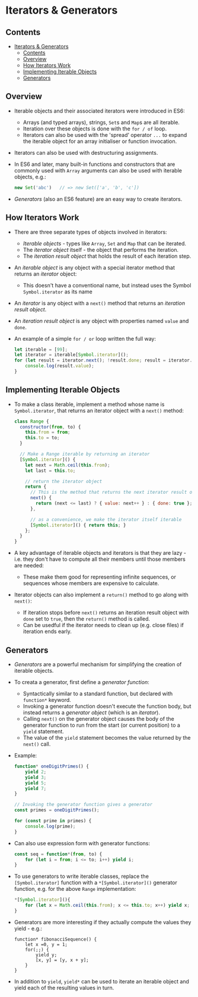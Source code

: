 # Iterators & Generators

## Contents
<!-- TOC -->
- [Iterators \& Generators](#iterators--generators)
  - [Contents](#contents)
  - [Overview](#overview)
  - [How Iterators Work](#how-iterators-work)
  - [Implementing Iterable Objects](#implementing-iterable-objects)
  - [Generators](#generators)
<!-- TOC -->


## Overview

- Iterable objects and their associated iterators were introduced in ES6:
    - Arrays (and typed arrays), strings, `Set`s and `Map`s are all iterable.
    - Iteration over these objects is done with the `for / of` loop.
    - Iterators can also be used with the 'spread' operator `...` to expand
      the iterable object for an array initialiser or function invocation.

- Iterators can also be used with destructuring assignments.

- In ES6 and later, many built-in functions and constructors that are commonly
  used with `Array` arguments can also be used with iterable objects, e.g.:

    ```javascript
    new Set('abc')   // => new Set(['a', 'b', 'c'])
    ```

- _Generators_ (also an ES6 feature) are an easy way to create iterators.


## How Iterators Work

- There are three separate types of objects involved in iterators:
    - _Iterable objects_ - types like `Array`, `Set` and `Map` that can be
      iterated.
    - The _iterator object_ itself - the object that performs the iteration.
    - The _iteration result object_ that holds the result of each iteration
      step.

- An _iterable object_ is any object with a special iterator method that
  returns an _iterator_ object:
    - This doesn't have a conventional name, but instead uses the Symbol
      `Symbol.iterator` as its name

- An _iterator_ is any object with a `next()` method that returns an
  _iteration result object_.

- An _iteration result object_ is any object with properties named `value` and
  `done`.

- An example of a simple `for / or` loop written the full way:

    ```javascript
    let iterable = [99];
    let iterator = iterable[Symbol.iterator]();
    for (let result = iterator.next(); !result.done; result = iterator.next()) {
        console.log(result.value);
    }
    ```


## Implementing Iterable Objects

- To make a class iterable, implement a method whose name is `Symbol.iterator`,
  that returns an iterator object with a `next()` method:

    ```javascript
    class Range {
      constructor(from, to) {
        this.from = from;
        this.to = to;
      }

      // Make a Range iterable by returning an iterator
      [Symbol.iterator]() {
        let next = Math.ceil(this.from);
        let last = this.to;

        // return the iterator object
        return {
          // This is the method that returns the next iterator result object
          next() {
            return (next <= last) ? { value: next++ } : { done: true };
          },

          // as a convenience, we make the iterator itself iterable
          [Symbol.iterator]() { return this; }
        };
      }
    }
    ```

- A key advantage of iterable objects and iterators is that they are lazy -
  i.e. they don't have to compute all their members until those members are
  needed:
    - These make them good for representing infinite sequences, or sequences
      whose members are expensive to calculate.

- Iterator objects can also implement a `return()` method to go along with
  `next()`:
    - If iteration stops before `next()` returns an iteration result object
      with `done` set to `true`, then the `return()` method is called.
    - Can be usedful if the iterator needs to clean up (e.g. close files)
      if iteration ends early.



## Generators

- _Generators_ are a powerful mechanism for simplifying the creation of
  iterable objects.

- To creata a generator, first define a _generator function_:
    - Syntactically similar to a standard function, but declared with
      `function*` keyword.
    - Invoking a generator function doesn't execute the function body, but
      instead returns a _generator object_ (which is an _iterator_).
    - Calling `next()` on the generator object causes the body of the
      generator function to run from the start (or current position) to a
      `yield` statement.
    - The value of the `yield` statement becomes the value returned by the
      `next()` call.

- Example:

    ```javascript
    function* oneDigitPrimes() {
        yield 2;
        yield 3;
        yield 5;
        yield 7;
    }

    // Invoking the generator function gives a generator
    const primes = oneDigitPrimes();

    for (const prime in primes) {
        console.log(prime);
    }
    ```

- Can also use expression form with generator functions:

    ```javascript
    const seq = function*(from, to) {
        for (let i = from; i <= to; i++) yield i;
    }
    ```

- To use generators to write iterable classes, replace the `[Symbol.iterator]`
  function with a `*[Symbol.iterator]()` generator function, e.g. for the above
  `Range` implementation:

    ```javascript
    *[Symbol.iterator](){
        for (let x = Math.ceil(this.from); x <= this.to; x++) yield x;
    }
    ```

- Generators are more interesting if they actually compute the values they
  yield - e.g.:

    ```
    function* fibonacciSequence() {
        let x =0, y = 1;
        for(;;) {
            yield y;
            [x, y] = [y, x + y];
        }
    }
    ```

- In addition to `yield`, `yield*` can be used to iterate an iterable object
  and yield each of the resulting values in turn.

<!-- References -->
